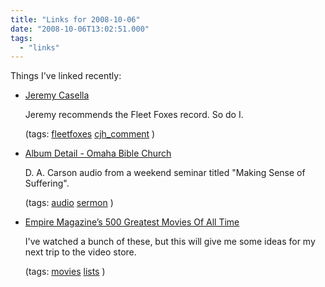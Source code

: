```yaml
---
title: "Links for 2008-10-06"
date: "2008-10-06T13:02:51.000"
tags: 
  - "links"
---
```


Things I've linked recently:

- [Jeremy Casella](http://blog.jeremycasella.com/?p=178#comment-317)
    
    Jeremy recommends the Fleet Foxes record. So do I.
    
    (tags: [fleetfoxes](http://delicious.com/hubbsc/fleetfoxes) [cjh\_comment](http://delicious.com/hubbsc/cjh_comment) )
    
- [Album Detail - Omaha Bible Church](http://omahabiblechurch.org/audio_files/albums/album_detail?albumId=zQuBs3iQCwsqZ-oik2XSag)
    
    D. A. Carson audio from a weekend seminar titled "Making Sense of Suffering".
    
    (tags: [audio](http://delicious.com/hubbsc/audio) [sermon](http://delicious.com/hubbsc/sermon) )
    
- [Empire Magazine’s 500 Greatest Movies Of All Time](http://feeds.feedburner.com/~r/slashfilm/~3/412200107/)
    
    I've watched a bunch of these, but this will give me some ideas for my next trip to the video store.
    
    (tags: [movies](http://delicious.com/hubbsc/movies) [lists](http://delicious.com/hubbsc/lists) )
